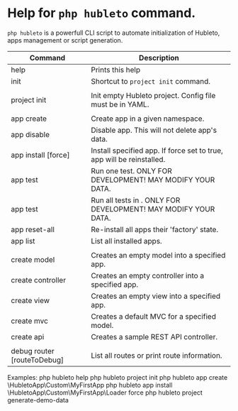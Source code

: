 # Help for `php hubleto` command.

`php hubleto` is a powerfull CLI script to automate initialization of Hubleto, apps management or script generation.

| Command                                  | Description                                                                  |
| ---------------------------------------- | ---------------------------------------------------------------------------- |
| help                                     | Prints this help                                                             |
| init                                     | Shortcut to `project init` command.                                          |
|                                          |                                                                              |
| project init                             | Init empty Hubleto project. Config file must be in YAML.                     |
|                                          |                                                                              |
| app create <appNamespace>                | Create app in a given namespace.                                             |
| app disable <appNamespace>               | Disable app. This will not delete app's data.                                |
| app install <appNamespace> [force]       | Install specified app. If force set to true, app will be reinstalled.        |
| app test <appNamespace> <testName>       | Run one test. ONLY FOR DEVELOPMENT! MAY MODIFY YOUR DATA.                    |
| app test <appNamespace>                  | Run all tests in <appNamespace>. ONLY FOR DEVELOPMENT! MAY MODIFY YOUR DATA. |
| app reset-all                            | Re-install all apps their 'factory' state.                                   |
| app list                                 | List all installed apps.                                                     |
|                                          |                                                                              |
| create model <appNamespace> <model>      | Creates an empty model into a specified app.                                 |
| create controller <appNamespace> <model> | Creates an empty controller into a specified app.                            |
| create view <appNamespace> <model>       | Creates an empty view into a specified app.                                  |
| create mvc <appNamespace> <model>        | Creates a default MVC for a specified model.                                 |
| create api <appNamespace> <endpoint>     | Creates a sample REST API controller.                                        |
|                                          |                                                                              |
| debug router [routeToDebug]              | List all routes or print route information.                                  |

Examples:
  php hubleto help
  php hubleto project init
  php hubleto app create \HubletoApp\Custom\MyFirstApp
  php hubleto app install \HubletoApp\Custom\MyFirstApp\Loader force
  php hubleto project generate-demo-data
